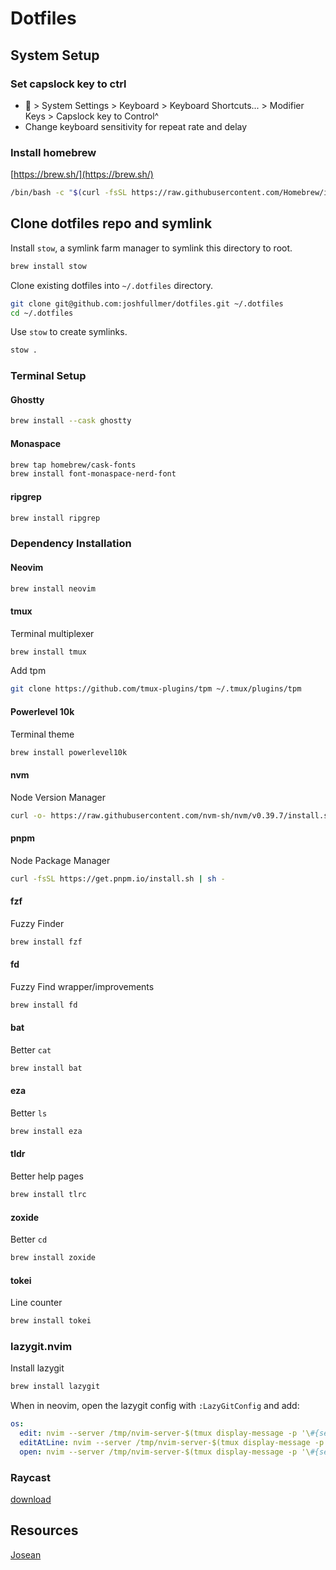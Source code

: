 # Dotfiles

## System Setup

### Set capslock key to ctrl

-  > System Settings > Keyboard > Keyboard Shortcuts... > Modifier Keys > Capslock key to Control^
- Change keyboard sensitivity for repeat rate and delay

### Install homebrew

[https://brew.sh/](https://brew.sh/)

```sh
/bin/bash -c "$(curl -fsSL https://raw.githubusercontent.com/Homebrew/install/HEAD/install.sh)"
```

## Clone dotfiles repo and symlink

Install `stow`, a symlink farm manager to symlink this directory to root.

```sh
brew install stow
```

Clone existing dotfiles into `~/.dotfiles` directory.

```sh
git clone git@github.com:joshfullmer/dotfiles.git ~/.dotfiles
cd ~/.dotfiles
```

Use `stow` to create symlinks.

```sh
stow .
```

### Terminal Setup

#### Ghostty

```bash
brew install --cask ghostty
```

#### Monaspace

```sh
brew tap homebrew/cask-fonts
brew install font-monaspace-nerd-font
```

#### ripgrep

```sh
brew install ripgrep
```

### Dependency Installation

#### Neovim

```sh
brew install neovim
```

#### tmux

Terminal multiplexer

```sh
brew install tmux
```

Add tpm

```bash
git clone https://github.com/tmux-plugins/tpm ~/.tmux/plugins/tpm
```

#### Powerlevel 10k

Terminal theme

```sh
brew install powerlevel10k
```

#### nvm

Node Version Manager

```sh
curl -o- https://raw.githubusercontent.com/nvm-sh/nvm/v0.39.7/install.sh | bash
```

#### pnpm

Node Package Manager

```sh
curl -fsSL https://get.pnpm.io/install.sh | sh -
```

#### fzf

Fuzzy Finder

```sh
brew install fzf
```

#### fd

Fuzzy Find wrapper/improvements

```sh
brew install fd
```

#### bat

Better `cat`

```sh
brew install bat
```

#### eza

Better `ls`

```sh
brew install eza
```

#### tldr

Better help pages

```sh
brew install tlrc
```

#### zoxide

Better `cd`

```sh
brew install zoxide
```

#### tokei

Line counter

```sh
brew install tokei
```

### lazygit.nvim

Install lazygit

```bash
brew install lazygit
```

When in neovim, open the lazygit config with `:LazyGitConfig` and add:

```yaml
os:
  edit: nvim --server /tmp/nvim-server-$(tmux display-message -p '\#{session_id}-#{window_id}-#{pane_id}').pipe --remote-send "<cmd>lua require('core.scripts.lazygit-open-file')('{{filename}}', '{{line}}')<CR>"
  editAtLine: nvim --server /tmp/nvim-server-$(tmux display-message -p '\#{session_id}-#{window_id}-#{pane_id}').pipe --remote-send "<cmd>lua require('core.scripts.lazygit-open-file')('{{filename}}', '{{line}}')<CR>"
  open: nvim --server /tmp/nvim-server-$(tmux display-message -p '\#{session_id}-#{window_id}-#{pane_id}').pipe --remote-send "<cmd>lua require('core.scripts.lazygit-open-file')('{{filename}}', '{{line}}')<CR>"
```

### Raycast

[download](https://www.raycast.com/)

## Resources

[Josean](https://github.com/josean-dev/dev-environment-files?tab=readme-ov-file)
